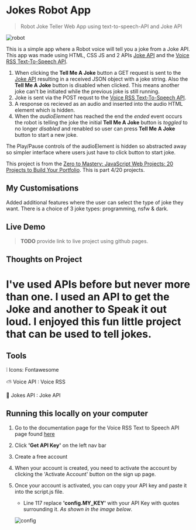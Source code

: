 # Jokes Robot App

> Robot Joke Teller Web App using text-to-speech-API and Joke API

![robot](https://user-images.githubusercontent.com/59238194/144213857-e7c2266c-b341-49a7-8a4b-1f4f7adb8002.gif)


This is a simple app where a Robot voice will tell you a joke from a Joke API. This app was made using HTML, CSS JS and 2 APIs [Joke API](https://sv443.net/jokeapi/v2/) and the [Voice RSS Text-To-Speech API](http://www.voicerss.org/api/).

1. When clicking the **Tell Me A Joke** button a GET request is sent to the [Joke API](http://sv443.net/joke) resulting in a received JSON object with a joke string. Also the **Tell Me A Joke** button is disabled when clicked. This means another joke can't be initiated while the previous joke is still running.
2. Joke is sent via the POST requst to the [Voice RSS Text-To-Speech API](http://www.voicerss.org/api/).
3. A response os recieved as an audio and inserted into the audio HTML element which is hidden.
4. When the _audioElement_ has reached the end the _ended_ event occurs the robot is telling the joke the initial **Tell Me A Joke** button is _toggled_ to no longer _disabled_ and renabled so user can press **Tell Me A Joke** button to start a new joke.

The Play/Pause controls of the audioElement is hidden so abstracted away so simpler interface where users just have to click button to start joke.

This project is from the [Zero to Mastery: JavaScript Web Projects: 20 Projects to Build Your Portfolio](https://academy.zerotomastery.io/p/javascript-projects). This is part 4/20 projects.

## My Customisations

Added additional features where the user can select the type of joke they want. There is a choice of 3 joke types: programming, nsfw & dark.

## Live Demo

> **TODO** provide link to live project using github pages.

## Thoughts on Project

I've used APIs before but never more than one. I used an API to get the Joke and another to Speak it out loud. I enjoyed this fun little project that can be used to tell jokes.
=======
## Tools
❕ Icons: Fontawesome

⛅ Voice API : Voice RSS

🔨 Jokes API : Joke API



## Running this locally on your computer

1. Go to the documentation page for the Voice RSS Text to Speech API page found [here](http://www.voicerss.org/api/)
2. Click **'Get API Key'** on the left nav bar
3. Create a free account
4. When your account is created, you need to activate the account by clicking the 'Activate Account' button on the sign up page.
5. Once your account is activated, you can copy your API key and paste it into the script.js file.

   - Line 117 replace **'config.MY_KEY'** with your API Key with quotes surrounding it. _As shown in the image below_.

   ![config](https://user-images.githubusercontent.com/59238194/143959551-41eba073-40b8-4abb-8287-2d74d88457f0.png)
